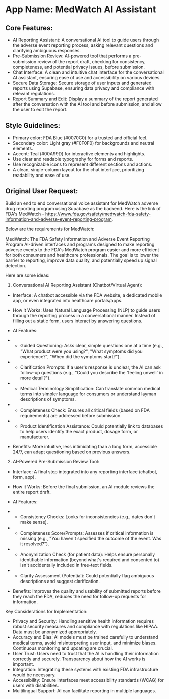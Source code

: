 # **App Name**: MedWatch AI Assistant

## Core Features:

- AI Reporting Assistant: A conversational AI tool to guide users through the adverse event reporting process, asking relevant questions and clarifying ambiguous responses.
- Pre-Submission Review: AI-powered tool that performs a pre-submission review of the report draft, checking for consistency, completeness, and potential privacy issues, before submission.
- Chat Interface: A clean and intuitive chat interface for the conversational AI assistant, ensuring ease of use and accessibility on various devices.
- Secure Data Storage: Secure storage of user inputs and generated reports using Supabase, ensuring data privacy and compliance with relevant regulations.
- Report Summary and Edit: Display a summary of the report generated after the conversation with the AI tool and before submission, and allow the user to edit the report.

## Style Guidelines:

- Primary color: FDA Blue (#0070C0) for a trusted and official feel.
- Secondary color: Light gray (#F0F0F0) for backgrounds and neutral elements.
- Accent: Teal (#00A99D) for interactive elements and highlights.
- Use clear and readable typography for forms and reports.
- Use recognizable icons to represent different sections and actions.
- A clean, single-column layout for the chat interface, prioritizing readability and ease of use.

## Original User Request:
Build an end to end conversational voice assistant for MedWatch adverse drug reporting program using Supabase as the backend. Here is the link of FDA's MedWatch - https://www.fda.gov/safety/medwatch-fda-safety-information-and-adverse-event-reporting-program.

Below are the requirements for MedWatch:

MedWatch: The FDA Safety Information and Adverse Event Reporting Program
AI-driven interfaces and programs designed to make reporting adverse events to the FDA's MedWatch program easier and more efficient for both consumers and healthcare professionals. The goal is to lower the barrier to reporting, improve data quality, and potentially speed up signal detection.

Here are some ideas:

1. Conversational AI Reporting Assistant (Chatbot/Virtual Agent):

 - Interface: A chatbot accessible via the FDA website, a dedicated mobile app, or even integrated into healthcare portals/apps.
- How it Works: Uses Natural Language Processing (NLP) to guide users through the reporting process in a conversational manner. Instead of filling out a static form, users interact by answering questions.
- AI Features:
 - - Guided Questioning: Asks clear, simple questions one at a time (e.g., "What product were you using?", "What symptoms did you experience?", "When did the symptoms start?").
 - - Clarification Prompts: If a user's response is unclear, the AI can ask follow-up questions (e.g., "Could you describe the 'feeling unwell' in more detail?").
 - - Medical Terminology Simplification: Can translate common medical terms into simpler language for consumers or understand layman descriptions of symptoms.
 - - Completeness Check: Ensures all critical fields (based on FDA requirements) are addressed before submission.
 - - Product Identification Assistance: Could potentially link to databases to help users identify the exact product, dosage form, or manufacturer.

 - Benefits: More intuitive, less intimidating than a long form, accessible 24/7, can adapt questioning based on previous answers.

2. AI-Powered Pre-Submission Review Tool:

- Interface: A final step integrated into any reporting interface (chatbot, form, app).
- How it Works: Before the final submission, an AI module reviews the entire report draft.

- AI Features:

 - - Consistency Checks: Looks for inconsistencies (e.g., dates don't make sense).
 - - Completeness Score/Prompts: Assesses if critical information is missing (e.g., "You haven't specified the outcome of the event. Was it resolved?").
 - - Anonymization Check (for patient data): Helps ensure personally identifiable information (beyond what's required and consented to) isn't accidentally included in free-text fields.
 - - Clarity Assessment (Potential): Could potentially flag ambiguous descriptions and suggest clarification.

- Benefits: Improves the quality and usability of submitted reports before they reach the FDA, reduces the need for follow-up requests for information.

Key Considerations for Implementation:

- Privacy and Security: Handling sensitive health information requires robust security measures and compliance with regulations like HIPAA. Data must be anonymized appropriately.
- Accuracy and Bias: AI models must be trained carefully to understand medical terms, avoid misinterpreting user input, and minimize biases. Continuous monitoring and updating are crucial.
- User Trust: Users need to trust that the AI is handling their information correctly and securely. Transparency about how the AI works is important.
- Integration: Integrating these systems with existing FDA infrastructure would be necessary.
- Accessibility: Ensure interfaces meet accessibility standards (WCAG) for users with disabilities.
- Multilingual Support: AI can facilitate reporting in multiple languages.
  